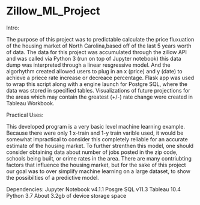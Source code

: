 # Zillow_ML_Project
Intro:

The purpose of this project was to predictable calculate the price fluxuation of the housing market of North Carolina,based off of the last 5 years worth of data. The data for this project was accumulated through the zillow API and was called via Python 3 (run on top of Jupyter notebook) this data dump was interpreted through a linear resgressive model. And the algorhythm created allowed users to plug in an x (price) and y (date) to achieve a priece rate increase or decreace percentage. Flask app was used to wrap this script along with a engine launch for Postgre SQL, where the data was stored in specified tables. Visualizations of future projections for the areas which may contain the greatest (+/-) rate change were created in Tableau Workbook.

Practical Uses:

This developed program is a very basic level machine learning example. Because there were only 1 x-train and 1-y train varible used, it would be somewhat impractical to consider this completely reliable for an accurate estimate of the housing market. To further strenthen this model, one should consider obtaining data about number of jobs posted in the zip code, schools being built, or crime rates in the area. There are many contriubting factors that influence the housing market, but for the sake of this project our goal was to over simplify machine learning on a large dataset, to show the possibilties of a predictive model.

Dependencies: Jupyter Notebook v4.1.1 Posgre SQL v11.3 Tableau 10.4 Python 3.7 About 3.2gb of device storage space
